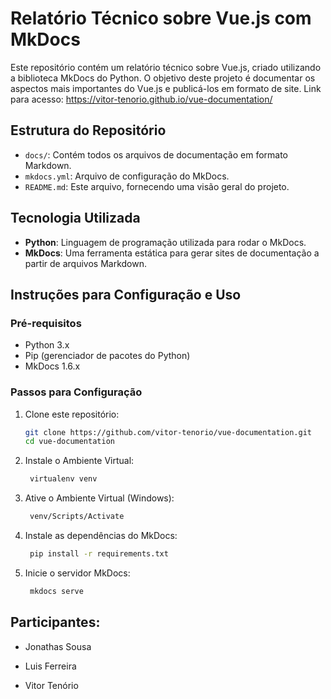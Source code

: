 # Relatório Técnico sobre Vue.js com MkDocs

Este repositório contém um relatório técnico sobre Vue.js, criado utilizando a biblioteca MkDocs do Python. O objetivo deste projeto é documentar os aspectos mais importantes do Vue.js e publicá-los em formato de site.
Link para acesso: https://vitor-tenorio.github.io/vue-documentation/

## Estrutura do Repositório

- `docs/`: Contém todos os arquivos de documentação em formato Markdown.
- `mkdocs.yml`: Arquivo de configuração do MkDocs.
- `README.md`: Este arquivo, fornecendo uma visão geral do projeto.

## Tecnologia Utilizada

- **Python**: Linguagem de programação utilizada para rodar o MkDocs.
- **MkDocs**: Uma ferramenta estática para gerar sites de documentação a partir de arquivos Markdown.

## Instruções para Configuração e Uso

### Pré-requisitos

- Python 3.x
- Pip (gerenciador de pacotes do Python)
- MkDocs 1.6.x

### Passos para Configuração

1. Clone este repositório:
   ```bash
   git clone https://github.com/vitor-tenorio/vue-documentation.git
   cd vue-documentation
    ```

2. Instale o Ambiente Virtual:
   ```bash
    virtualenv venv
   ```
3. Ative o Ambiente Virtual (Windows):
   ```bash
    venv/Scripts/Activate
   ```
4. Instale as dependências do MkDocs:
   ```bash
    pip install -r requirements.txt
    ```
5. Inicie o servidor MkDocs:
    ```bash
     mkdocs serve
     ```


## Participantes:

* Jonathas Sousa
  
* Luis Ferreira

* Vitor Tenório

